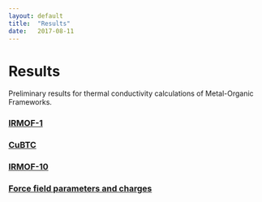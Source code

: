 ```yaml
---
layout: default
title:  "Results"
date:   2017-08-11
---
```

Results
=======

Preliminary results for thermal conductivity calculations of Metal-Organic Frameworks.

### [IRMOF-1](https://kbsezginel.github.io/thermof/irmof1)

### [CuBTC](https://kbsezginel.github.io/thermof/cubtc)

### [IRMOF-10](https://kbsezginel.github.io/thermof/irmof10)

### [Force field parameters and charges](https://kbsezginel.github.io/thermof/forcefield)
